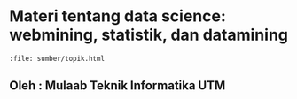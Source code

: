 

# Materi tentang data science: webmining, statistik, dan datamining

```{raw} html
:file: sumber/topik.html
```

## Oleh : Mulaab Teknik Informatika UTM